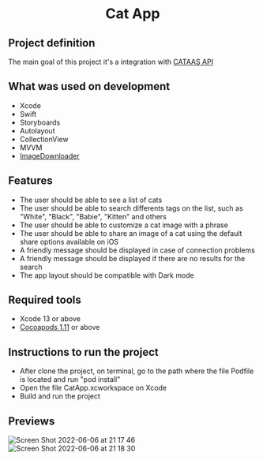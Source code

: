 <h1 align="center">Cat App</h1>

## Project definition

The main goal of this project it's a integration with [CATAAS API](https://cataas.com/#/)

## What was used on development
 - Xcode
 - Swift
 - Storyboards
 - Autolayout
 - CollectionView
 - MVVM
 - [ImageDownloader](https://gist.github.com/jayesh15111988/b95030bca927304fc31e8cbc0123f72f)

## Features
 - The user should be able to see a list of cats
 - The user should be able to search differents tags on the list, such as "White", "Black", "Babie", "Kitten" and others
 - The user should be able to customize a cat image with a phrase
 - The user should be able to share an image of a cat using the default share options available on iOS
 - A friendly message should be displayed in case of connection problems
 - A friendly message should be displayed if there are no results for the search
 - The app layout should be compatible with Dark mode

## Required tools
 - Xcode 13 or above
 - [Cocoapods 1.11](https://cocoapods.org/) or above

## Instructions to run the project

 - After clone the project, on terminal, go to the path where the file Podfile is located and run "pod install"
 - Open the file CatApp.xcworkspace on Xcode
 - Build and run the project

## Previews

![Screen Shot 2022-06-06 at 21 17 46](https://user-images.githubusercontent.com/62518806/172270102-f271d847-1caa-4d0c-8cac-59f600309b26.png)
![Screen Shot 2022-06-06 at 21 18 30](https://user-images.githubusercontent.com/62518806/172270134-e438fc67-be18-40b5-b7b2-f341b74a69e7.png)




